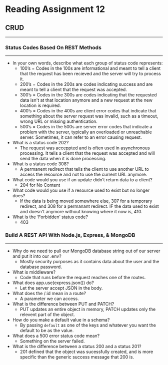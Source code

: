 # Reading Assignment 12

## CRUD

---

### Status Codes Based On REST Methods

---

- In your own words, describe what each group of status code represents:
  - 100’s = Codes in the 100s are informational and meant to tell a client that the request has been recieved and the server will try to process it.
  - 200’s = Codes in the 200s are codes indicating success and are meant to tell a client that the request was accepted.
  - 300’s = Codes in the 300s are codes indicating that the requested data isn't at that location anymore and a new request at the new location is required.
  - 400’s = Codes in the 400s are client error codes that indicate that something about the server request was invalid, such as a timeout, wrong URL or missing authentication.
  - 500’s = Codes in the 500s are server error codes that indicate a problem with the server, typically an overloaded or unreachable server. Sometimes, it can refer to an error causing request.
- What is a status code 202?
  - The request was acceppted and is often used in asynchronous processing. It tells a client that the request was accepted and will send the data when it is done processing.
- What is a status code 308?
  - A permanent redirect that tells the client to use another URL to access the resource and not to use the current URL anymore.
- What code would you use if an update didn’t return data to a client?
  - 204 for No Content
- What code would you use if a resource used to exist but no longer does?
  - If the data is being moved somewhere else, 307 for a temporary redirect, and 308 for a permanant redirect. IF the data used to exist and doesn't anymore without knowing where it now is, 410.
- What is the ‘Forbidden’ status code?
  - 403

### Build A REST API With Node.js, Express, & MongoDB

---

- Why do we need to pull our MongoDB database string out of our server and put it into our .env?
  - Mostly security purposes as it contains data about the user and the database password.
- What is middleware?
  - Code that runs before the request reaches one of the routes.
- What does app.use(express.json()) do?
  - Let the server accept JSON in the body.
- What does the /:id mean in a route?
  - A parameter we can access.
- What is the difference between PUT and PATCH?
  - PUT updates an entire object in memory, PATCH updates only the relevent part of the object.
- How do you make a default value in a schema?
  - By passing `default` as one of the keys and whatever you want the default to be as the value.
- What does a 500 error status code mean?
  - Something on the server failed.
- What is the difference between a status 200 and a status 201?
  - 201 defined that the object was sucessfully created, and is more specific than the generic success message that 200 is.
